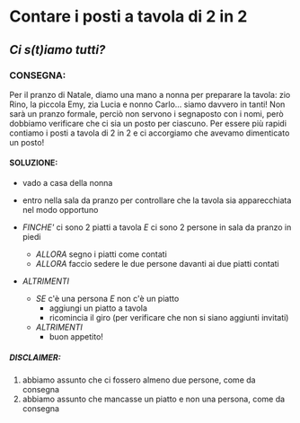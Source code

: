# Contare i posti a tavola di 2 in 2

## _Ci s(t)iamo tutti?_

### CONSEGNA:

Per il pranzo di Natale, diamo una mano a nonna per preparare la tavola: zio Rino, la piccola Emy, zia Lucia e nonno Carlo… siamo davvero in tanti!
Non sarà un pranzo formale, perciò non servono i segnaposto con i nomi, però dobbiamo verificare che ci sia un posto per ciascuno. Per essere più rapidi contiamo i posti a tavola di 2 in 2 e ci accorgiamo che avevamo dimenticato un posto!

#### SOLUZIONE:

- vado a casa della nonna
- entro nella sala da pranzo per controllare che la tavola sia apparecchiata nel modo opportuno
- _FINCHE'_ ci sono 2 piatti a tavola _E_ ci sono 2 persone in sala da pranzo in piedi

  - _ALLORA_ segno i piatti come contati
  - _ALLORA_ faccio sedere le due persone davanti ai due piatti contati

- _ALTRIMENTI_
  - _SE_ c'è una persona _E_ non c'è un piatto
    - aggiungi un piatto a tavola
    - ricomincia il giro (per verificare che non si siano aggiunti invitati)
  - _ALTRIMENTI_
    - buon appetito!

##### DISCLAIMER:

1. abbiamo assunto che ci fossero almeno due persone, come da consegna
2. abbiamo assunto che mancasse un piatto e non una persona, come da consegna
